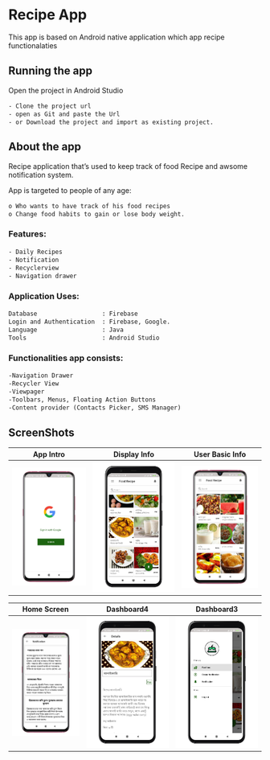 # Recipe App
 This app is based on Android native application which app recipe functionalaties
 

## Running the app
  Open the project in Android Studio
  
    - Clone the project url
    - open as Git and paste the Url
    - or Download the project and import as existing project.

## About the app

  Recipe  application that’s used to keep track of food Recipe and awsome notification system.

App is targeted to people of any age:
  
    o Who wants to have track of his food recipes
    o Change food habits to gain or lose body weight.
    
  

### Features:

    - Daily Recipes
    - Notification
    - Recyclerview
    - Navigation drawer

### Application Uses:

    Database                  : Firebase
    Login and Authentication  : Firebase, Google.
    Language                  : Java
    Tools                     : Android Studio
  

### Functionalities app consists:

    -Navigation Drawer
    -Recycler View
    -Viewpager
    -Toolbars, Menus, Floating Action Buttons
    -Content provider (Contacts Picker, SMS Manager)

## ScreenShots
App Intro                  |Display Info               |User Basic Info
:-------------------------:|:-------------------------:|:-------------------------:
![Entry Steps](https://github.com/Rakibul66/Recipe-App/blob/main/Screenshots/1615796511418.png) | ![Dashboard1](https://github.com/Rakibul66/Recipe-App/blob/main/Screenshots/1614787498520.png) | ![Dashboard2](https://github.com/Rakibul66/Recipe-App/blob/main/Screenshots/1615796498357.png)

Home Screen                |Dashboard4               |Dashboard3
:-------------------------:|:-------------------------:|:-------------------------:
![Notification](https://github.com/Rakibul66/Recipe-App/blob/main/Screenshots/1615796504518.png) | ![Food Search](https://github.com/Rakibul66/Recipe-App/blob/main/Screenshots/1614787513018.png) | ![Navigation drawer](https://github.com/Rakibul66/Recipe-App/blob/main/Screenshots/1614787503766.png)


